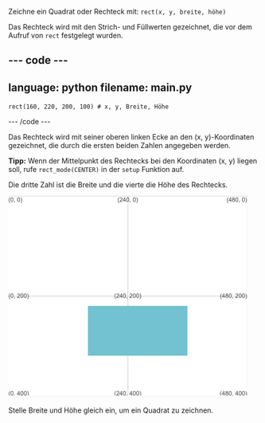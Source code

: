 Zeichne ein Quadrat oder Rechteck mit: `rect(x, y, breite, höhe)`

Das Rechteck wird mit den Strich- und Füllwerten gezeichnet, die vor dem Aufruf von `rect` festgelegt wurden.

--- code ---
---
language: python
filename: main.py
---

    rect(160, 220, 200, 100) # x, y, Breite, Höhe

--- /code ---

Das Rechteck wird mit seiner oberen linken Ecke an den (x, y)-Koordinaten gezeichnet, die durch die ersten beiden Zahlen angegeben werden.

**Tipp:** Wenn der Mittelpunkt des Rechtecks bei den Koordinaten (x, y) liegen soll, rufe `rect_mode(CENTER)` in der `setup` Funktion auf.

Die dritte Zahl ist die Breite und die vierte die Höhe des Rechtecks.

![Der Ausgabebereich zeigt ein Rechteck, welches an dem Mittelpunkt x 160, y 220 zentriert ist. Es hat die Breite 200 und Höhe 100](images/example.png)

Stelle Breite und Höhe gleich ein, um ein Quadrat zu zeichnen.

